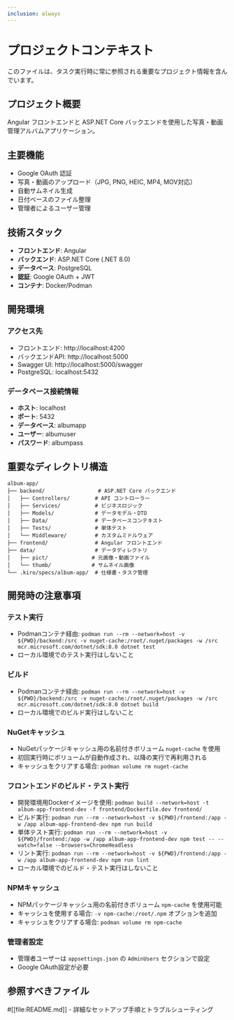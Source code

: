 ```yaml
---
inclusion: always
---
```


# プロジェクトコンテキスト

このファイルは、タスク実行時に常に参照される重要なプロジェクト情報を含んでいます。

## プロジェクト概要

Angular フロントエンドと ASP.NET Core バックエンドを使用した写真・動画管理アルバムアプリケーション。

## 主要機能

- Google OAuth 認証
- 写真・動画のアップロード（JPG, PNG, HEIC, MP4, MOV対応）
- 自動サムネイル生成
- 日付ベースのファイル整理
- 管理者によるユーザー管理

## 技術スタック

- **フロントエンド**: Angular
- **バックエンド**: ASP.NET Core (.NET 8.0)
- **データベース**: PostgreSQL
- **認証**: Google OAuth + JWT
- **コンテナ**: Docker/Podman

## 開発環境

### アクセス先
- フロントエンド: http://localhost:4200
- バックエンドAPI: http://localhost:5000
- Swagger UI: http://localhost:5000/swagger
- PostgreSQL: localhost:5432

### データベース接続情報
- **ホスト**: localhost
- **ポート**: 5432
- **データベース**: albumapp
- **ユーザー**: albumuser
- **パスワード**: albumpass

## 重要なディレクトリ構造

```
album-app/
├── backend/                 # ASP.NET Core バックエンド
│   ├── Controllers/        # API コントローラー
│   ├── Services/           # ビジネスロジック
│   ├── Models/             # データモデル・DTO
│   ├── Data/               # データベースコンテキスト
│   ├── Tests/              # 単体テスト
│   └── Middleware/         # カスタムミドルウェア
├── frontend/               # Angular フロントエンド
├── data/                   # データディレクトリ
│   ├── pict/              # 元画像・動画ファイル
│   └── thumb/             # サムネイル画像
└── .kiro/specs/album-app/  # 仕様書・タスク管理
```

## 開発時の注意事項

### テスト実行
- Podmanコンテナ経由: `podman run --rm --network=host -v ${PWD}/backend:/src -v nuget-cache:/root/.nuget/packages -w /src mcr.microsoft.com/dotnet/sdk:8.0 dotnet test`
- ローカル環境でのテスト実行はしないこと

### ビルド
- Podmanコンテナ経由: `podman run --rm --network=host -v ${PWD}/backend:/src -v nuget-cache:/root/.nuget/packages -w /src mcr.microsoft.com/dotnet/sdk:8.0 dotnet build`
- ローカル環境でのビルド実行はしないこと

### NuGetキャッシュ
- NuGetパッケージキャッシュ用の名前付きボリューム `nuget-cache` を使用
- 初回実行時にボリュームが自動作成され、以降の実行で再利用される
- キャッシュをクリアする場合: `podman volume rm nuget-cache`

### フロントエンドのビルド・テスト実行
- 開発環境用Dockerイメージを使用: `podman build --network=host -t album-app-frontend-dev -f frontend/Dockerfile.dev frontend/`
- ビルド実行: `podman run --rm --network=host -v ${PWD}/frontend:/app -w /app album-app-frontend-dev npm run build`
- 単体テスト実行: `podman run --rm --network=host -v ${PWD}/frontend:/app -w /app album-app-frontend-dev npm test -- --watch=false --browsers=ChromeHeadless`
- リント実行: `podman run --rm --network=host -v ${PWD}/frontend:/app -w /app album-app-frontend-dev npm run lint`
- ローカル環境でのビルド・テスト実行はしないこと

### NPMキャッシュ
- NPMパッケージキャッシュ用の名前付きボリューム `npm-cache` を使用可能
- キャッシュを使用する場合: `-v npm-cache:/root/.npm` オプションを追加
- キャッシュをクリアする場合: `podman volume rm npm-cache`

### 管理者設定
- 管理者ユーザーは `appsettings.json` の `AdminUsers` セクションで設定
- Google OAuth設定が必要

## 参照すべきファイル

#[[file:README.md]] - 詳細なセットアップ手順とトラブルシューティング